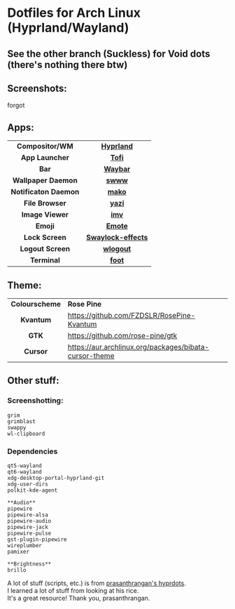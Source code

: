 # Dotfiles for Arch Linux (Hyprland/Wayland)

## See the other branch (Suckless) for Void dots (there's nothing there btw)

## Screenshots:

forgot

## Apps:

|                                         |                                                                             |
| --------------------------------------- | --------------------------------------------------------------------------- |
| <center>**Compositor/WM**</center>      | <center>[**Hyprland**](https://hyprland.org/)</center>                      |
| <center>**App Launcher**</center>       | <center>[**Tofi**](https://github.com/philj56/tofi)</center>                |
| <center>**Bar**</center>                | <center>[**Waybar**](https://github.com/Alexays/Waybar)</center>            |
| <center>**Wallpaper Daemon**</center>   | <center>[**swww**](https://github.com/Horus645/swww)</center>               |
| <center>**Notificaton Daemon**</center> | <center>[**mako**](https://github.com/emersion/mako)</center>               |
| <center>**File Browser**</center>       | <center>[**yazi**](https://github.com/sxyazi/yazi)</center>                 |
| <center>**Image Viewer**</center>       | <center>[**imv**](https://git.sr.ht/~exec64/imv/)</center>                  |
| <center>**Emoji**</center>              | <center>[**Emote**](https://github.com/tom-james-watson/Emote)</center>     |
| <center>**Lock Screen**</center>        | <center>[**Swaylock-effects**](https://github.com/jirutka/swaylock-effects) |
| <center>**Logout Screen**</center>      | <center>[**wlogout**](https://github.com/ArtsyMacaw/wlogout)</center>       |
| <center>**Terminal**</center>           | <center>[**foot**](https://codeberg.org/dnkl/foot/wiki)</center>            |

## Theme:

|                                   |                                                        |
| --------------------------------- | ------------------------------------------------------ |
| <center>**Colourscheme**</center> | **Rose Pine**                                          |
| <center>**Kvantum**</center>      | https://github.com/FZDSLR/RosePine-Kvantum             |
| <center>**GTK**</center>          | https://github.com/rose-pine/gtk                       |
| <center>**Cursor**</center>       | https://aur.archlinux.org/packages/bibata-cursor-theme |

## Other stuff:

### Screenshotting:

```
grim
grimblast
swappy
wl-clipboard
```

### Dependencies

```
qt5-wayland
qt6-wayland
xdg-desktop-portal-hyprland-git
xdg-user-dirs
polkit-kde-agent

**Audio**
pipewire
pipewire-alsa
pipewire-audio
pipewire-jack
pipewire-pulse
gst-plugin-pipewire
wireplumber
pamixer

**Brightness**
brillo
```

A lot of stuff (scripts, etc.) is from [prasanthrangan's hyprdots](https://github.com/prasanthrangan/hyprdots). <br>
I learned a lot of stuff from looking at his rice. <br>
It's a great resource! Thank you, prasanthrangan.
